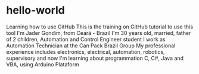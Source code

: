 # hello-world
Learning how to use GitHub
This is the training on GitHub tutorial to use this tool
I'm Jader Gondim, from Ceará - Brazil
I'm 30 years old, married, father of 2 children, Automation and Control Engineer student
I work as Automation Technician at the Can Pack Brazil Group
My professional experience includes electronics, electrical, automation, robotics, supervisory and now I'm learning about programmation C, C#, Java and VBA, using Arduino Plataform

